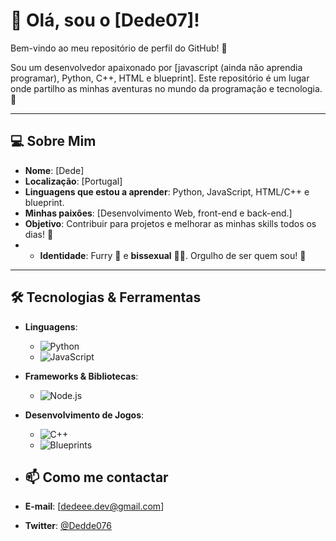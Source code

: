 # 👋 Olá, sou o [Dede07]! 

Bem-vindo ao meu repositório de perfil do GitHub! 🎉

Sou um desenvolvedor apaixonado por [javascript (ainda não aprendia programar), Python, C++, HTML e blueprint]. Este repositório é um lugar onde partilho as minhas aventuras no mundo da programação e tecnologia. 🚀

---

## 💻 Sobre Mim

- **Nome**: [Dede]
- **Localização**: [Portugal]
- **Linguagens que estou a aprender**: Python, JavaScript, HTML/C++ e blueprint.
- **Minhas paixões**: [Desenvolvimento Web, front-end e back-end.]
- **Objetivo**: Contribuir para projetos e melhorar as minhas skills todos os dias! 🌱
- - **Identidade**: Furry 🦊 e **bissexual** 🏳️‍🌈. Orgulho de ser quem sou! 💖

---

## 🛠️ Tecnologias & Ferramentas

- **Linguagens**:  
  - ![Python](https://img.shields.io/badge/Python-3776AB?style=for-the-badge&logo=python&logoColor=white)  
  - ![JavaScript](https://img.shields.io/badge/JavaScript-F7DF1E?style=for-the-badge&logo=javascript&logoColor=black)
  
- **Frameworks & Bibliotecas**:  
  - ![Node.js](https://img.shields.io/badge/Node.js-339933?style=for-the-badge&logo=node.js&logoColor=white)

- **Desenvolvimento de Jogos**:  
  - ![C++](https://img.shields.io/badge/C%2B%2B-00599C?style=for-the-badge&logo=cplusplus&logoColor=white)  
  - ![Blueprints](https://img.shields.io/badge/Blueprints-0061F2?style=for-the-badge&logo=unrealengine&logoColor=white)
 
 - ## 📫 Como me contactar

- **E-mail**: [dedeee.dev@gmail.com]
- **Twitter**: [@Dedde076](https://x.com/Dedde076])
